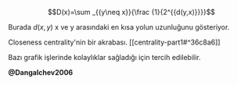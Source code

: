 $$D(x)=\sum _{{y\neq x}}{\frac  {1}{2^{{d(y,x)}}}}$$

Burada $d(x,y)$ x ve y arasındaki en kısa yolun uzunluğunu gösteriyor.

Closeness centrality'nin bir akrabası. [[centrality-part1#^36c8a6]]

Bazı grafik işlerinde kolaylıklar sağladığı için tercih edilebilir.

**@Dangalchev2006**